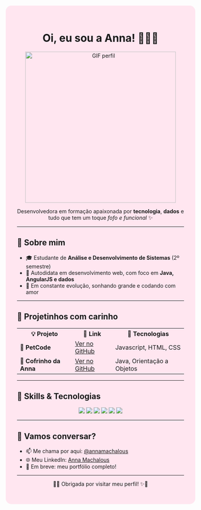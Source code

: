 <div style="background-color: #ffe6f0; padding: 30px; border-radius: 15px;">

<p align="center">
  
</p>

<h1 align="center">Oi, eu sou a Anna! 👩‍💻🌸</h1>

<p align="center">
  <img src="https://media3.giphy.com/media/v1.Y2lkPTc5MGI3NjExZGFoYm00MWx6M25mODc1MW05ankxNzYzdXpneWdmdHpsbjhua2F5MiZlcD12MV9pbnRlcm5hbF9naWZfYnlfaWQmY3Q9Zw/xT9IgzoKnwFNmISR8I/giphy.gif" alt="GIF perfil" width="400">
</p>

<p align="center">
  Desenvolvedora em formação apaixonada por <strong>tecnologia</strong>, <strong>dados</strong> e tudo que tem um toque <em>fofo e funcional</em> ✨
</p>

<hr>

<h2>💖 Sobre mim</h2>

<ul>
  <li>🎓 Estudante de <strong>Análise e Desenvolvimento de Sistemas</strong> (2º semestre)</li>
  <li>🧠 Autodidata em desenvolvimento web, com foco em <strong>Java, AngularJS e dados</strong></li>
  <li>🚀 Em constante evolução, sonhando grande e codando com amor</li>
</ul>

<hr>

<h2>💼 Projetinhos com carinho</h2>

<table>
  <tr>
    <th>💡 Projeto</th>
    <th>🔗 Link</th>
    <th>🧰 Tecnologias</th>
  </tr>
  <tr>
    <td>🐾 <strong>PetCode</strong></td>
    <td><a href="https://github.com/annamachalous/PetCode">Ver no GitHub</a></td>
    <td>Javascript, HTML, CSS</td>
  </tr>
  <tr>
    <td>🐷 <strong>Cofrinho da Anna</strong></td>
    <td><a href="https://github.com/annamachalous/CofrinhoDaAnna">Ver no GitHub</a></td>
    <td>Java, Orientação a Objetos</td>
  </tr>
</table>

<hr>

<h2>🧰 Skills & Tecnologias</h2>

<p align="center">
  <img src="https://img.shields.io/badge/Java-ED8B00?style=for-the-badge&logo=java&logoColor=white"/>
  <img src="https://img.shields.io/badge/AngularJS-DD0031?style=for-the-badge&logo=angularjs&logoColor=white"/>
  <img src="https://img.shields.io/badge/HTML5-E34F26?style=for-the-badge&logo=html5&logoColor=white"/>
  <img src="https://img.shields.io/badge/CSS3-1572B6?style=for-the-badge&logo=css3&logoColor=white"/>
  <img src="https://img.shields.io/badge/Git-F05032?style=for-the-badge&logo=git&logoColor=white"/>
  <img src="https://img.shields.io/badge/Dados📊-pink?style=for-the-badge"/>
</p>

<hr>

<h2>💬 Vamos conversar?</h2>

<ul>
  <li>📫 Me chama por aqui: <a href="https://github.com/annamachalous">@annamachalous</a></li>
  <li>🌐 Meu LinkedIn: <a href="https://www.linkedin.com/in/annamachalous/">Anna Machalous</a></li>
  <li>🧪 Em breve: meu portfólio completo!</li>
</ul>

<hr>

<p align="center">
  🌸✨ Obrigada por visitar meu perfil! ✨🌸
</p>

</div>

